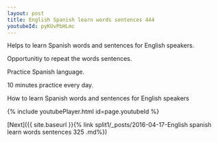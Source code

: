 ```yaml
---
layout: post
title: English Spanish learn words sentences 444 
youtubeId: pyKUvPbHLmc
---
```

 
 
Helps to learn Spanish words and sentences for English speakers.

Opportunitiy to repeat the words sentences. 

Practice Spanish language. 
 
10 minutes practice every day. 
 
How to learn Spanish words and sentences for English speakers 
 
{% include youtubePlayer.html id=page.youtubeId %}
 
 
[Next]({{ site.baseurl }}{% link  split1/_posts/2016-04-17-English spanish learn words sentences 325 .md%})
 
